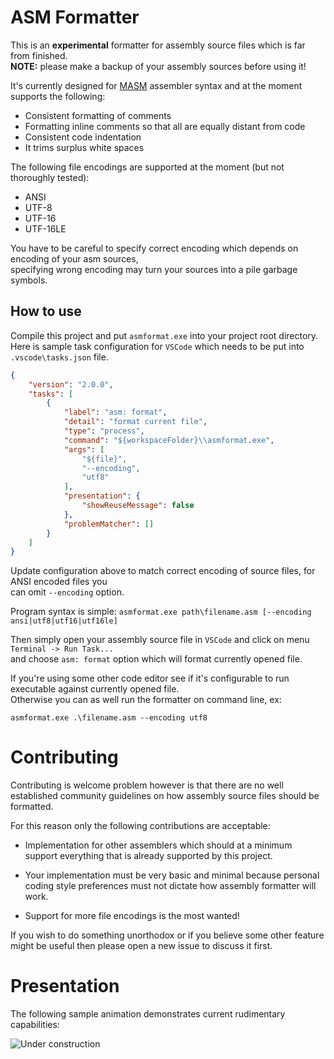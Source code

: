 
# ASM Formatter

This is an **experimental** formatter for assembly source files which is far from finished.\
**NOTE:** please make a backup of your assembly sources before using it!

It's currently designed for [MASM][masm] assembler syntax and at the moment supports the following:

- Consistent formatting of comments
- Formatting inline comments so that all are equally distant from code
- Consistent code indentation
- It trims surplus white spaces

The following file encodings are supported at the moment (but not thoroughly tested):

- ANSI
- UTF-8
- UTF-16
- UTF-16LE

You have to be careful to specify correct encoding which depends on encoding of your asm sources,\
specifying wrong encoding may turn your sources into a pile garbage symbols.

## How to use

Compile this project and put `asmformat.exe` into your project root directory.\
Here is sample task configuration for `VSCode` which needs to be put into `.vscode\tasks.json` file.

```json
{
	"version": "2.0.0",
	"tasks": [
		{
			"label": "asm: format",
			"detail": "format current file",
			"type": "process",
			"command": "${workspaceFolder}\\asmformat.exe",
			"args": [
				"${file}",
				"--encoding",
				"utf8"
			],
			"presentation": {
				"showReuseMessage": false
			},
			"problemMatcher": []
		}
	]
}
```

Update configuration above to match correct encoding of source files, for ANSI encoded files you\
can omit `--encoding` option.

Program syntax is simple: `asmformat.exe path\filename.asm [--encoding ansi|utf8|utf16|utf16le]`

Then simply open your assembly source file in `VSCode` and click on menu `Terminal -> Run Task...`\
and choose `asm: format` option which will format currently opened file.

If you're using some other code editor see if it's configurable to run executable against currently
opened file.\
Otherwise you can as well run the formatter on command line, ex:

```batch
asmformat.exe .\filename.asm --encoding utf8
```

# Contributing

Contributing is welcome problem however is that there are no well established community guidelines
on how assembly source files should be formatted.

For this reason only the following contributions are acceptable:

- Implementation for other assemblers which should at a minimum support everything that is already
supported by this project.

- Your implementation must be very basic and minimal because personal coding style preferences must
not dictate how assembly formatter will work.

- Support for more file encodings is the most wanted!

If you wish to do something unorthodox or if you believe some other feature might be useful then
please open a new issue to discuss it first.

# Presentation

The following sample animation demonstrates current rudimentary capabilities:

![Under construction](/TestFiles/asm.gif)

[masm]: https://learn.microsoft.com/en-us/cpp/assembler/masm/microsoft-macro-assembler-reference
